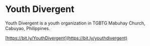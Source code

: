 # Youth Divergent
Youth Divergent is a youth organization in TGBTG Mabuhay Church, Cabuyao, Philippines.

[https://bit.ly/YouthDivergent](https://bit.ly/youthdivergent)

